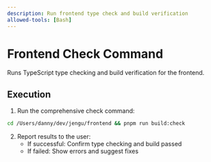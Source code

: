 ```yaml
---
description: Run frontend type check and build verification
allowed-tools: [Bash]
---
```


# Frontend Check Command

Runs TypeScript type checking and build verification for the frontend.

## Execution

1. Run the comprehensive check command:

```bash
cd /Users/danny/dev/jengu/frontend && pnpm run build:check
```

2. Report results to the user:
   - If successful: Confirm type checking and build passed
   - If failed: Show errors and suggest fixes
